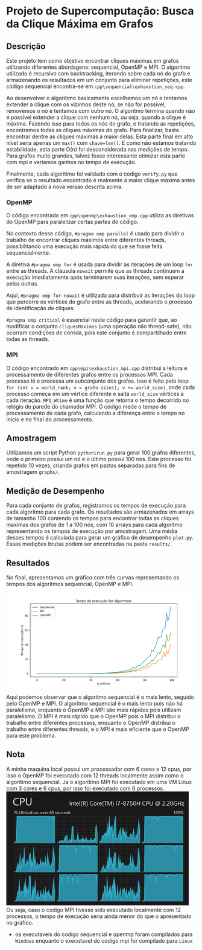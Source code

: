 # Projeto de Supercomputação: Busca da Clique Máxima em Grafos

## Descrição
Este projeto tem como objetivo encontrar cliques máximas em grafos utilizando diferentes abordagens: sequencial, OpenMP e MPI. O algoritmo utilizado é recursivo com backtracking, iterando sobre cada nó do grafo e armazenando os resultados em um conjunto para eliminar repetições, este código sequencial encontra-se em `cpp\sequencial\exhaustion_seq.cpp`. 

Ao desenvolver o algoritimo basicamente escolhemos um nó e tentamos extender a clique com os vizinhos deste nó, se não for possível, removemos o nó e tentamos com outro nó. O algoritmo termina quando não é possível extender a clique com nenhum nó, ou seja, quando a clique é máxima. Fazendo isso para todos os nós do grafo, e tratando as repetições, encontramos todas as cliques máximas do grafo. Para finalizar, basta encontrar dentre as cliques máximas a maior delas. Esta parte final em alto nível seria apenas um `max()` com `chave=len()`. E como não estamos tratando estabilidade, esta parte O(n) foi desconsiderada nas medições de tempo. Para grafos muito grandes, talvez fosse interessante otimizar esta parte com mpi e veriamos ganhos no tempo de execução.

Finalmente, cada algoritimo foi validado com o codigo `verify.py` que verifica se o resultado encontrado é realmente a maior clique máxima antes de ser adaptado à nova versao descrita acima.

### OpenMP

O código encontrado em `cpp\openmp\exhaustion_omp.cpp` utiliza as diretivas do OpenMP para paralelizar certas partes do código.

No contexto desse código, `#pragma omp parallel` é usado para dividir o trabalho de encontrar cliques máximos entre diferentes threads, possibilitando uma execução mais rápida do que se fosse feita sequencialmente.

A diretiva `#pragma omp for` é usada para dividir as iterações de um loop `for` entre as threads. A cláusula `nowait` permite que as threads continuem a execução imediatamente após terminarem suas iterações, sem esperar pelas outras.

Aqui, `#pragma omp for nowait` é utilizada para distribuir as iterações do loop que percorre os vértices do grafo entre as threads, acelerando o processo de identificação de cliques.

`#pragma omp critical` é essencial neste código para garantir que, ao modificar o conjunto `cliquesMaximos` (uma operação não thread-safe), não ocorram condições de corrida, pois este conjunto é compartilhado entre todas as threads.

### MPI

O código encontrado em `cpp\mpi\exhaustion_mpi.cpp` distribui a leitura e processamento de diferentes grafos entre os processos MPI.
Cada processo lê e processa um subconjunto dos grafos. Isso é feito pelo loop `for (int v = world_rank; v < grafo.size(); v += world_size)`, onde cada processo começa em um vértice diferente e salta `world_size` vértices a cada iteração.
`MPI_Wtime` é uma função que retorna o tempo decorrido no relógio de parede do chamador MPI.
O código mede o tempo de processamento de cada grafo, calculando a diferença entre o tempo no início e no final do processamento.


## Amostragem
Utilizamos um script Python `python\run.py` para gerar 100 grafos diferentes, onde o primeiro possui um nó e o último possui 100 nós. Este processo foi repetido 10 vezes, criando grafos em pastas separadas para fins de amostragem `graphs/`.

## Medição de Desempenho
Para cada conjunto de grafos, registramos os tempos de execução para cada algoritmo para cada grafo. Os resultados são armazenados em arrays de tamanho 100 contendo os tempos para encontrar todas as cliques maximas dos grafos de 1 a 100 nós, com 10 arrays para cada algoritmo representando os tempos de execução por amostragem. Uma média desses tempos é calculada para gerar um gráfico de desempenho `plot.py`. Essas medições brutas podem ser encontradas na pasta `results/`.

## Resultados
No final, apresentamos um gráfico com três curvas representando os tempos dos algoritmos sequencial, OpenMP e MPI. 

![grafico](results/execution_times.png)

Aqui podemos observar que o algoritmo sequencial é o mais lento, seguido pelo OpenMP e MPI. O algoritmo sequencial é o mais lento pois não há paralelismo, enquanto o OpenMP e MPI são mais rápidos pois utilizam paralelismo. O MPI é mais rápido que o OpenMP pois o MPI distribui o trabalho entre diferentes processos, enquanto o OpenMP distribui o trabalho entre diferentes threads, e o MPI é mais eficiente que o OpenMP para este problema.

## Nota
A minha maquina local possui um processador com 6 cores e 12 cpus, por isso o OpenMP foi executado com 12 threads localmente assim como o algorítimo sequencial.
Ja o algoritimo MPI foi executado em uma VM Linux com 3 cores e 6 cpus, por isso foi executado com 6 processos.
![cpu](img/6-cpu.png)
Ou seja, caso o codigo MPI tivesse sido executado localmente com 12 processos, o tempo de execução seria ainda menor do que o apresentado no gráfico.
- os executaveis do codigo sequencial e openmp foram compilados para `Windows` enquanto o executavel do codigo mpi for compilado para `Linux`


